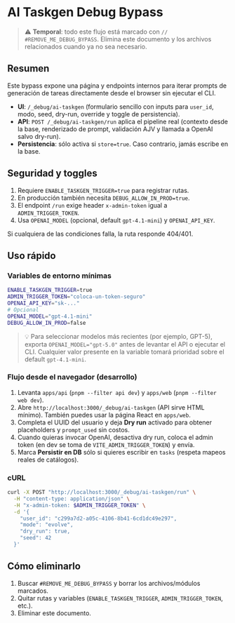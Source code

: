 # AI Taskgen Debug Bypass <!-- #REMOVE_ME_DEBUG_BYPASS -->

> ⚠️ **Temporal**: todo este flujo está marcado con `// #REMOVE_ME_DEBUG_BYPASS`. Elimina este documento y los archivos relacionados cuando ya no sea necesario.

## Resumen

Este bypass expone una página y endpoints internos para iterar prompts de generación de tareas directamente desde el browser sin ejecutar el CLI.

- **UI**: `/_debug/ai-taskgen` (formulario sencillo con inputs para `user_id`, modo, seed, dry-run, override y toggle de persistencia).
- **API**: `POST /_debug/ai-taskgen/run` aplica el pipeline real (contexto desde la base, renderizado de prompt, validación AJV y llamada a OpenAI salvo dry-run).
- **Persistencia**: sólo activa si `store=true`. Caso contrario, jamás escribe en la base.

## Seguridad y toggles

1. Requiere `ENABLE_TASKGEN_TRIGGER=true` para registrar rutas.
2. En producción también necesita `DEBUG_ALLOW_IN_PROD=true`.
3. El endpoint `/run` exige header `x-admin-token` igual a `ADMIN_TRIGGER_TOKEN`.
4. Usa `OPENAI_MODEL` (opcional, default `gpt-4.1-mini`) y `OPENAI_API_KEY`.

Si cualquiera de las condiciones falla, la ruta responde 404/401.

## Uso rápido

### Variables de entorno mínimas

```bash
ENABLE_TASKGEN_TRIGGER=true
ADMIN_TRIGGER_TOKEN="coloca-un-token-seguro"
OPENAI_API_KEY="sk-..."
# Opcional
OPENAI_MODEL="gpt-4.1-mini"
DEBUG_ALLOW_IN_PROD=false
```

> 💡 Para seleccionar modelos más recientes (por ejemplo, GPT-5), exporta `OPENAI_MODEL="gpt-5.0"` antes de levantar el API o ejecutar el CLI. Cualquier valor presente en la variable tomará prioridad sobre el default `gpt-4.1-mini`.

### Flujo desde el navegador (desarrollo)

1. Levanta `apps/api` (`pnpm --filter api dev`) y `apps/web` (`pnpm --filter web dev`).
2. Abre `http://localhost:3000/_debug/ai-taskgen` (API sirve HTML mínimo). También puedes usar la página React en `apps/web`.
3. Completa el UUID del usuario y deja **Dry run** activado para obtener placeholders y `prompt_used` sin costos.
4. Cuando quieras invocar OpenAI, desactiva dry run, coloca el admin token (en dev se toma de `VITE_ADMIN_TRIGGER_TOKEN`) y envía.
5. Marca **Persistir en DB** sólo si quieres escribir en `tasks` (respeta mapeos reales de catálogos).

### cURL

```bash
curl -X POST "http://localhost:3000/_debug/ai-taskgen/run" \
  -H "content-type: application/json" \
  -H "x-admin-token: $ADMIN_TRIGGER_TOKEN" \
  -d '{
    "user_id": "c299a7d2-a05c-4106-8b41-6cd1dc49e297",
    "mode": "evolve",
    "dry_run": true,
    "seed": 42
  }'
```

## Cómo eliminarlo

1. Buscar `#REMOVE_ME_DEBUG_BYPASS` y borrar los archivos/módulos marcados.
2. Quitar rutas y variables (`ENABLE_TASKGEN_TRIGGER`, `ADMIN_TRIGGER_TOKEN`, etc.).
3. Eliminar este documento.
